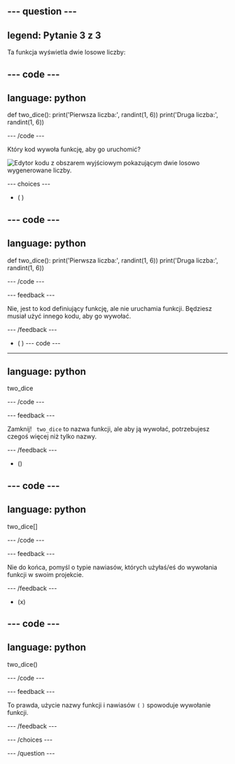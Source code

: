 --- question ---
---
legend: Pytanie 3 z 3
---

Ta funkcja wyświetla dwie losowe liczby:

--- code ---
---
language: python
---

def two_dice(): print('Pierwsza liczba:', randint(1, 6)) print('Druga liczba:', randint(1, 6))

--- /code ---

Który kod wywoła funkcję, aby go uruchomić?

![Edytor kodu z obszarem wyjściowym pokazującym dwie losowo wygenerowane liczby.](images/quiz3.png)

--- choices ---

- ( )

--- code ---
---
language: python
---

def two_dice(): print('Pierwsza liczba:', randint(1, 6)) print('Druga liczba:', randint(1, 6))

--- /code ---

 --- feedback ---

 Nie, jest to kod definiujący funkcję, ale nie uruchamia funkcji. Będziesz musiał użyć innego kodu, aby go wywołać.

 --- /feedback ---

- ( ) --- code ---
---
language: python
---

two_dice

--- /code ---

 --- feedback ---

Zamknij! ` two_dice` to nazwa funkcji, ale aby ją wywołać, potrzebujesz czegoś więcej niż tylko nazwy.

 --- /feedback ---

- ()

--- code ---
---
language: python
---

two_dice[]

--- /code ---

 --- feedback ---

 Nie do końca, pomyśl o typie nawiasów, których użyłaś/eś do wywołania funkcji w swoim projekcie.

 --- /feedback ---

- (x)

--- code ---
---
language: python
---

two_dice()

--- /code ---

 --- feedback ---

 To prawda, użycie nazwy funkcji i nawiasów `(` `)` spowoduje wywołanie funkcji.

 --- /feedback ---

--- /choices ---

--- /question ---
